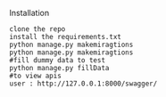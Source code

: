 
Installation

    clone the repo 
    install the requirements.txt
    python manage.py makemiragtions
    python manage.py makemiragtions
    #fill dummy data to test
    python manage.py fillData  
    #to view apis
    user : http://127.0.0.1:8000/swagger/  
